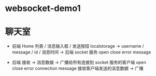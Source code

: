 # websocket-demo1

# 聊天室

* 前端
  Home
  列表 / 消息输入框 / 发送按钮
  localstorage -> username / message / id / 消息时间 -> 后端 socket 服务
  open
  close
  error
  message

* 后端
  接收 -> 消息数据 -> 广播给所有连接到 socket 服务的客户端
  open
  close
  error
  connection
    message 接收客户端发送的消息数据 -> 广播

